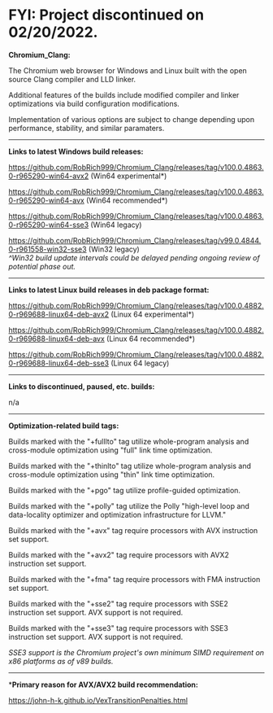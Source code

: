 # FYI: Project discontinued on 02/20/2022.

**Chromium_Clang:**

The Chromium web browser for Windows and Linux built with the open source Clang compiler and LLD linker.

Additional features of the builds include modified compiler and linker optimizations via build configuration modifications.

Implementation of various options are subject to change depending upon performance, stability, and similar paramaters.

****

**Links to latest Windows build releases:**

https://github.com/RobRich999/Chromium_Clang/releases/tag/v100.0.4863.0-r965290-win64-avx2 (Win64 experimental*)

https://github.com/RobRich999/Chromium_Clang/releases/tag/v100.0.4863.0-r965290-win64-avx (Win64 recommended*)

https://github.com/RobRich999/Chromium_Clang/releases/tag/v100.0.4863.0-r965290-win64-sse3 (Win64 legacy)

https://github.com/RobRich999/Chromium_Clang/releases/tag/v99.0.4844.0-r961558-win32-sse3 (Win32 legacy)  
*^Win32 build update intervals could be delayed pending ongoing review of potential phase out.*

****

**Links to latest Linux build releases in deb package format:**

https://github.com/RobRich999/Chromium_Clang/releases/tag/v100.0.4882.0-r969688-linux64-deb-avx2 (Linux 64 experimental*) 

https://github.com/RobRich999/Chromium_Clang/releases/tag/v100.0.4882.0-r969688-linux64-deb-avx (Linux 64 recommended*)

https://github.com/RobRich999/Chromium_Clang/releases/tag/v100.0.4882.0-r969688-linux64-deb-sse3 (Linux 64 legacy)

****

**Links to discontinued, paused, etc. builds:**

n/a

****

**Optimization-related build tags:**

Builds marked with the "+fulllto" tag utilize whole-program analysis and cross-module optimization using "full" link time optimization.

Builds marked with the "+thinlto" tag utilize whole-program analysis and cross-module optimization using "thin" link time optimization.

Builds marked with the "+pgo" tag utilize profile-guided optimization.

Builds marked with the "+polly" tag utilize the Polly "high-level loop and data-locality optimizer and optimization infrastructure for LLVM."

Builds marked with the "+avx" tag require processors with AVX instruction set support.

Builds marked with the "+avx2" tag require processors with AVX2 instruction set support.

Builds marked with the "+fma" tag require processors with FMA instruction set support.

Builds marked with the "+sse2" tag require processors with SSE2 instruction set support. AVX support is not required.

Builds marked with the "+sse3" tag require processors with SSE3 instruction set support. AVX support is not required.

*SSE3 support is the Chromium project's own minimum SIMD requirement on x86 platforms as of v89 builds.*

****

***Primary reason for AVX/AVX2 build recommendation:**

https://john-h-k.github.io/VexTransitionPenalties.html
